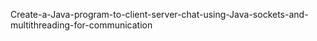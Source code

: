 Create-a-Java-program-to-client-server-chat-using-Java-sockets-and-multithreading-for-communication
